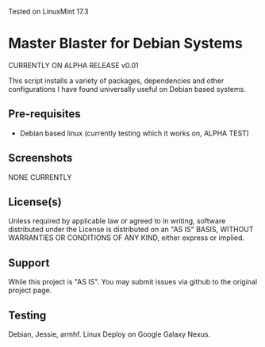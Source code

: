 Tested on LinuxMint 17.3

Master Blaster for Debian Systems
=====================================
CURRENTLY ON ALPHA RELEASE v0.01

This script installs a variety of packages, dependencies and other configurations I have found universally useful on Debian based systems.

Pre-requisites
--------------

- Debian based linux (currently testing which it works on, ALPHA TEST)

Screenshots
-----------

NONE CURRENTLY

License(s)
-------

Unless required by applicable law or agreed to in writing, software
distributed under the License is distributed on an "AS IS" BASIS, WITHOUT
WARRANTIES OR CONDITIONS OF ANY KIND, either express or implied. 

Support
-------

While this project is "AS IS". You may submit issues via github to the original project page.

Testing
-------
Debian, Jessie, armhf. Linux Deploy on Google Galaxy Nexus.
